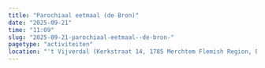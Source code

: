 ```yaml
---
title: "Parochiaal eetmaal (de Bron)"
date: "2025-09-21"
time: "11:09"
slug: "2025-09-21-parochiaal-eetmaal--de-bron-"
pagetype: "activiteiten"
location: "'t Vijverdal (Kerkstraat 14, 1785 Merchtem Flemish Region, Belgium)"
---
```




